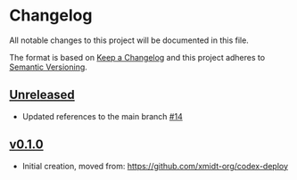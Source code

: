 # Changelog
All notable changes to this project will be documented in this file.

The format is based on [Keep a Changelog](http://keepachangelog.com/en/1.0.0/)
and this project adheres to [Semantic Versioning](http://semver.org/spec/v2.0.0.html).

## [Unreleased]
- Updated references to the main branch [#14](https://github.com/xmidt-org/capacityset/pull/14)

## [v0.1.0]
- Initial creation, moved from: https://github.com/xmidt-org/codex-deploy

[Unreleased]: https://github.com/xmidt-org/capacityset/compare/v0.1.0..HEAD
[v0.1.0]: https://github.com/xmidt-org/capacityset/compare/0.0.0...v0.1.0
